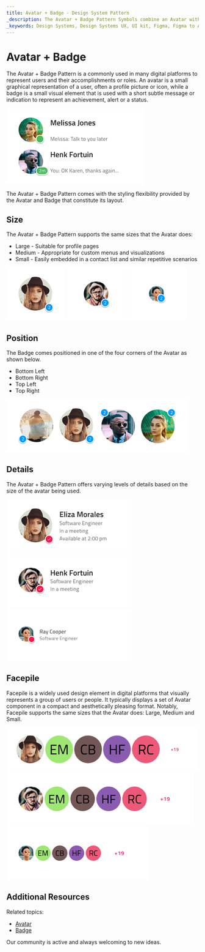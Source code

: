 ```yaml
---
title: Avatar + Badge - Design System Pattern
_description: The Avatar + Badge Pattern Symbols combine an Avatar with a Badge in front of it to display notifications and alerts. 
_keywords: Design Systems, Design Systems UX, UI kit, Figma, Figma to Angular, Export code from Figma, Figma to HTML, Figma UI kits, Sketch, Ignite UI for Angular, Sketch to Angular, Angular, Angular Design System, Export code from Sketch, Design Kits for Angular, Sketch HTML, Sketch to HTML, Sketch UI kits
---
```


# Avatar + Badge

The Avatar + Badge Pattern is a commonly used in many digital platforms to represent users and their accomplishments or roles. An avatar is a small graphical representation of a user, often a profile picture or icon, while a badge is a small visual element that is used with a short subtle message or indication to represent an achievement, alert or a status.

<img class="responsive-img" src="../images/avatar_badge_demo.png" srcset="../images/avatar_badge_demo@2x.png 2x" />

The Avatar + Badge Pattern comes with the styling flexibility provided by the Avatar and Badge that constitute its layout.

## Size

The Avatar + Badge Pattern supports the same sizes that the Avatar does:

- Large - Suitable for profile pages
- Medium - Appropriate for custom menus and visualizations
- Small - Easily embedded in a contact list and similar repetitive scenarios

<img class="responsive-img" src="../images/avatar_badge_large.png" srcset="../images/avatar_badge_large@2x.png 2x" />
<img class="responsive-img" src="../images/avatar_badge_medium.png" srcset="../images/avatar_badge_medium@2x.png 2x" />
<img class="responsive-img" src="../images/avatar_badge_small.png" srcset="../images/avatar_badge_small@2x.png 2x" />

## Position

The Badge comes positioned in one of the four corners of the Avatar as shown below.

- Bottom Left
- Bottom Right
- Top Left
- Top Right

<img class="responsive-img" src="../images/avatar_badge_position.png" srcset="../images/avatar_badge_position@2x.png 2x" />

## Details

The Avatar + Badge Pattern offers varying levels of details based on the size of the avatar being used.

<img class="responsive-img" src="../images/avatar_badge_details_large.png" srcset="../images/avatar_badge_details_large@2x.png 2x" />
<img class="responsive-img" src="../images/avatar_badge_details_medium.png" srcset="../images/avatar_badge_details_medium@2x.png 2x" />
<img class="responsive-img" src="../images/avatar_badge_details_small.png" srcset="../images/avatar_badge_details_small@2x.png 2x" />

## Facepile

Facepile is a widely used design element in digital platforms that visually represents a group of users or people. It typically displays a set of Avatar component in a compact and aesthetically pleasing format. Notably, Facepile supports the same sizes that the Avatar does: Large, Medium and Small.

<img class="responsive-img" src="../images/avatar_facepile_large.png" srcset="../images/avatar_facepile_large@2x.png 2x" />
<img class="responsive-img" src="../images/avatar_facepile_medium.png" srcset="../images/avatar_facepile_medium@2x.png 2x" />
<img class="responsive-img" src="../images/avatar_facepile_small.png" srcset="../images/avatar_facepile_small@2x.png 2x" />

## Additional Resources

Related topics:

- [Avatar](../components/avatar.md)
- [Badge](../components/badge.md)

Our community is active and always welcoming to new ideas.